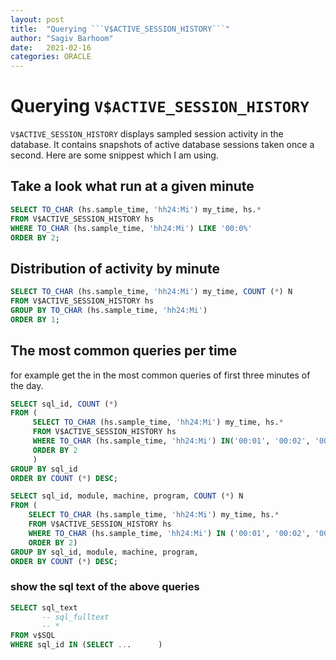 ```yaml
---
layout: post
title:  "Querying ```V$ACTIVE_SESSION_HISTORY```"
author: "Sagiv Barhoom"
date:   2021-02-16
categories: ORACLE 
---
```


# Querying ```V$ACTIVE_SESSION_HISTORY```
```V$ACTIVE_SESSION_HISTORY``` displays sampled session activity in the database. 
It contains snapshots of active database sessions taken once a second.
Here are some snippest which I am using.

##  Take a look what run at a given minute
```sql
SELECT TO_CHAR (hs.sample_time, 'hh24:Mi') my_time, hs.*
FROM V$ACTIVE_SESSION_HISTORY hs
WHERE TO_CHAR (hs.sample_time, 'hh24:Mi') LIKE '00:0%'
ORDER BY 2;
```
## Distribution of activity by minute
```sql
SELECT TO_CHAR (hs.sample_time, 'hh24:Mi') my_time, COUNT (*) N
FROM V$ACTIVE_SESSION_HISTORY hs
GROUP BY TO_CHAR (hs.sample_time, 'hh24:Mi')
ORDER BY 1;
```
## The most common queries per time
for example get the in the most common queries of first three minutes of the day.
```sql
SELECT sql_id, COUNT (*)
FROM (  
     SELECT TO_CHAR (hs.sample_time, 'hh24:Mi') my_time, hs.*
     FROM V$ACTIVE_SESSION_HISTORY hs
     WHERE TO_CHAR (hs.sample_time, 'hh24:Mi') IN('00:01', '00:02', '00:03')
     ORDER BY 2
     )
GROUP BY sql_id
ORDER BY COUNT (*) DESC;
```
```sql
SELECT sql_id, module, machine, program, COUNT (*) N
FROM (  
    SELECT TO_CHAR (hs.sample_time, 'hh24:Mi') my_time, hs.*
    FROM V$ACTIVE_SESSION_HISTORY hs
    WHERE TO_CHAR (hs.sample_time, 'hh24:Mi') IN ('00:01', '00:02', '00:03')
    ORDER BY 2)
GROUP BY sql_id, module, machine, program, 
ORDER BY COUNT (*) DESC;
```

### show the sql text of the above queries

```sql
SELECT sql_text
       -- sql_fulltext
       -- *
FROM v$SQL
WHERE sql_id IN (SELECT ...      )
```


